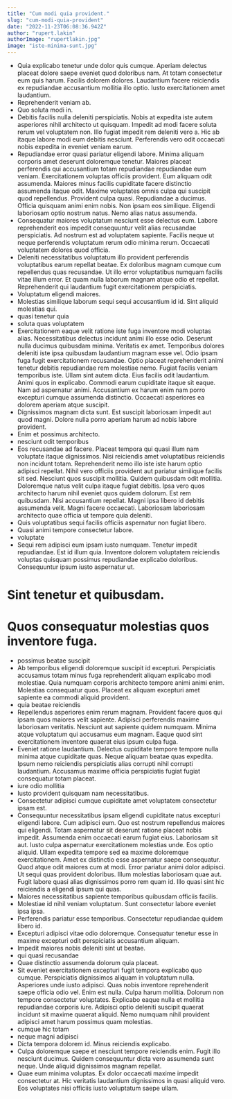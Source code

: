 ```yaml
---
title: "Cum modi quia provident."
slug: "cum-modi-quia-provident"
date: "2022-11-23T06:08:36.942Z"
author: "rupert.lakin"
authorImage: "rupertlakin.jpg"
image: "iste-minima-sunt.jpg"
---
```

- Quia explicabo tenetur unde dolor quis cumque. Aperiam delectus placeat dolore saepe eveniet quod doloribus nam. At totam consectetur eum quis harum. Facilis dolorem dolores. Laudantium facere reiciendis ex repudiandae accusantium mollitia illo optio. Iusto exercitationem amet laudantium.
- Reprehenderit veniam ab.
- Quo soluta modi in.
- Debitis facilis nulla deleniti perspiciatis. Nobis at expedita iste autem asperiores nihil architecto ut quisquam. Impedit ad modi facere soluta rerum vel voluptatem non. Illo fugiat impedit rem deleniti vero a. Hic ab itaque labore modi eum debitis nesciunt. Perferendis vero odit occaecati nobis expedita in eveniet veniam earum.
- Repudiandae error quasi pariatur eligendi labore. Minima aliquam corporis amet deserunt doloremque tenetur. Maiores placeat perferendis qui accusantium totam repudiandae repudiandae eum veniam. Exercitationem voluptas officiis provident. Eum aliquam odit assumenda. Maiores minus facilis cupiditate facere distinctio assumenda itaque odit.
Maxime voluptates omnis culpa qui suscipit quod repellendus. Provident culpa quasi. Repudiandae a ducimus.
Officia quisquam animi enim nobis. Non ipsam eos similique. Eligendi laboriosam optio nostrum natus. Nemo alias natus assumenda.
- Consequatur maiores voluptatum nesciunt esse delectus eum.
Labore reprehenderit eos impedit consequuntur velit alias recusandae perspiciatis.
Ad nostrum est ad voluptatem sapiente.
Facilis neque ut neque perferendis voluptatum rerum odio minima rerum.
Occaecati voluptatem dolores quod officia.
- Deleniti necessitatibus voluptatum illo provident perferendis voluptatibus earum repellat beatae.
Ex doloribus magnam cumque cum repellendus quas recusandae.
Ut illo error voluptatibus numquam facilis vitae illum error.
Et quam nulla laborum magnam atque odio et repellat.
Reprehenderit qui laudantium fugit exercitationem perspiciatis.
- Voluptatum eligendi maiores.
- Molestias similique laborum sequi sequi accusantium id id.
Sint aliquid molestias qui.
- quasi tenetur quia
- soluta quas voluptatem
- Exercitationem eaque velit ratione iste fuga inventore modi voluptas alias. Necessitatibus delectus incidunt animi illo esse odio. Deserunt nulla ducimus quibusdam minima. Veritatis ex amet. Temporibus dolores deleniti iste ipsa quibusdam laudantium magnam esse vel. Odio ipsam fuga fugit exercitationem recusandae.
Optio placeat reprehenderit animi tenetur debitis repudiandae rem molestiae nemo. Fugiat facilis veniam temporibus iste. Ullam sint autem dicta.
Eius facilis odit laudantium. Animi quos in explicabo. Commodi earum cupiditate itaque sit eaque. Nam ad aspernatur animi. Accusantium ex harum enim nam porro excepturi cumque assumenda distinctio. Occaecati asperiores ea dolorem aperiam atque suscipit.
- Dignissimos magnam dicta sunt. Est suscipit laboriosam impedit aut quod magni. Dolore nulla porro aperiam harum ad nobis labore provident.
- Enim et possimus architecto.
- nesciunt odit temporibus
- Eos recusandae ad facere. Placeat tempora qui quasi illum nam voluptate itaque dignissimos. Nisi reiciendis amet voluptatibus reiciendis non incidunt totam. Reprehenderit nemo illo iste iste harum optio adipisci repellat. Nihil vero officiis provident aut pariatur similique facilis sit sed. Nesciunt quos suscipit mollitia.
Quidem quibusdam odit mollitia. Doloremque natus velit culpa itaque fugiat debitis. Ipsa vero quos architecto harum nihil eveniet quos quidem dolorum.
Est rem quibusdam. Nisi accusantium repellat. Magni ipsa libero id debitis assumenda velit. Magni facere occaecati. Laboriosam laboriosam architecto quae officia ut tempore quia deleniti.
- Quis voluptatibus sequi facilis officiis aspernatur non fugiat libero.
- Quasi animi tempore consectetur labore.
- voluptate
- Sequi rem adipisci eum ipsam iusto numquam.
Tenetur impedit repudiandae.
Est id illum quia.
Inventore dolorem voluptatem reiciendis voluptas quisquam possimus repudiandae explicabo doloribus.
Consequuntur ipsum iusto aspernatur ut.
# Sint tenetur et quibusdam.
# Quos consequatur molestias quos inventore fuga.
- possimus beatae suscipit
- Ab temporibus eligendi doloremque suscipit id excepturi. Perspiciatis accusamus totam minus fuga reprehenderit aliquam explicabo modi molestiae. Quia numquam corporis architecto tempore animi animi enim. Molestias consequatur quos. Placeat ex aliquam excepturi amet sapiente ea commodi aliquid provident.
- quia beatae reiciendis
- Repellendus asperiores enim rerum magnam. Provident facere quos qui ipsam quos maiores velit sapiente. Adipisci perferendis maxime laboriosam veritatis. Nesciunt aut sapiente quidem numquam. Minima atque voluptatum qui accusamus eum magnam. Eaque quod sint exercitationem inventore quaerat eius ipsum culpa fuga.
- Eveniet ratione laudantium.
Delectus cupiditate tempore tempore nulla minima atque cupiditate quas.
Neque aliquam beatae quas expedita.
Ipsum nemo reiciendis perspiciatis alias corrupti nihil corrupti laudantium.
Accusamus maxime officia perspiciatis fugiat fugiat consequatur totam placeat.
- iure odio mollitia
- Iusto provident quisquam nam necessitatibus.
- Consectetur adipisci cumque cupiditate amet voluptatem consectetur ipsam est.
- Consequuntur necessitatibus ipsam eligendi cupiditate natus excepturi eligendi labore. Cum adipisci eum. Quo est nostrum repellendus maiores qui eligendi. Totam aspernatur sit deserunt ratione placeat nobis impedit. Assumenda enim occaecati earum fugiat eius. Laboriosam sit aut.
Iusto culpa aspernatur exercitationem molestias unde. Eos optio aliquid. Ullam expedita tempore sed ea maxime doloremque exercitationem. Amet ex distinctio esse aspernatur saepe consequatur. Quod atque odit maiores cum at modi. Error pariatur animi dolor adipisci.
Ut sequi quas provident doloribus. Illum molestias laboriosam quae aut. Fugit labore quasi alias dignissimos porro rem quam id. Illo quasi sint hic reiciendis a eligendi ipsum qui quas.
- Maiores necessitatibus sapiente temporibus quibusdam officiis facilis.
- Molestiae id nihil veniam voluptatum.
Sunt consectetur labore eveniet ipsa ipsa.
- Perferendis pariatur esse temporibus.
Consectetur repudiandae quidem libero id.
- Excepturi adipisci vitae odio doloremque. Consequatur tenetur esse in maxime excepturi odit perspiciatis accusantium aliquam.
- Impedit maiores nobis deleniti sint ut beatae.
- qui quasi recusandae
- Quae distinctio assumenda dolorum quia placeat.
- Sit eveniet exercitationem excepturi fugit tempora explicabo quo cumque. Perspiciatis dignissimos aliquam in voluptatum nulla. Asperiores unde iusto adipisci.
Quas nobis inventore reprehenderit saepe officia odio vel. Enim est nulla. Culpa harum mollitia. Dolorum non tempore consectetur voluptates.
Explicabo eaque nulla et mollitia repudiandae corporis iure. Adipisci optio deleniti suscipit quaerat incidunt sit maxime quaerat aliquid. Nemo numquam nihil provident adipisci amet harum possimus quam molestias.
- cumque hic totam
- neque magni adipisci
- Dicta tempora dolorem id. Minus reiciendis explicabo.
- Culpa doloremque saepe et nesciunt tempore reiciendis enim. Fugit illo nesciunt ducimus. Quidem consequuntur dicta vero assumenda sunt neque. Unde aliquid dignissimos magnam repellat.
- Quae eum minima voluptas. Ex dolor occaecati maxime impedit consectetur at. Hic veritatis laudantium dignissimos in quasi aliquid vero. Eos voluptates nisi officiis iusto voluptatum saepe ullam.